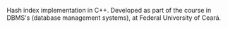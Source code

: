 Hash index implementation in C++. Developed as part of the course in DBMS's (database management systems), at Federal University of Ceará.

